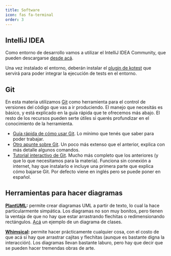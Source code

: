 ```yaml
---
title: Software
icon: fas fa-terminal
order: 3
---
```


## <i class="fas fa-file-code"></i> IntelliJ IDEA

Como entorno de desarrollo vamos a utilizar el IntelliJ IDEA Community, que pueden descargarse [desde acá](https://www.jetbrains.com/idea/download).

Una vez instalado el entorno, deberán instalar el [plugin de kotest](https://plugins.jetbrains.com/plugin/14080-kotest) que servirá para poder integrar la ejecución de tests en el entorno.

## <i class="fab fa-github-alt"></i> Git

En esta materia utilizamos [Git](https://git-scm.com/) como herramienta para el control de versiones del código que vas a ir produciendo. El manejo que necesitás es básico, y está explicado en la guía rápida que te ofrecemos más abajo. El resto de los recursos pueden serte útiles si querés profundizar en el conocimiento de la herramienta.

* [Guía rápida de cómo usar Git](https://github.com/obj1-unahur-2018s2/docs/wiki/Guia-r%C3%A1pida-de-GIT). Lo mínimo que tenés que saber para poder trabajar.
* [Otro apunte sobre Git](https://docs.google.com/document/d/1ozqfYCwt-37stynmgAd5wJlNOFKWYQeIZoeqXpAEs0I/edit). Un poco más extenso que el anterior, explica con más detalle algunos comandos.
* [Tutorial interactivo de Git](https://github.com/jlord/git-it-electron). Mucho más completo que los anteriores (y que lo que necesitamos para la materia). Funciona sin conexión a internet, hay que instalarlo e incluye una primera parte que explica cómo bajarse Git. Por defecto viene en inglés pero se puede poner en español.

## <i class="fas fa-project-diagram"></i> Herramientas para hacer diagramas

**[PlantUML](https://plantuml.com/es/):** permite crear diagramas UML a partir de texto, lo cual la hace particularmente simpática. Los diagramas no son muy bonitos, pero tienen la ventaja de que no hay que estar arrastrando flechitas o redimensionando rectángulos. [Acá](http://www.plantuml.com/plantuml/uml/JSun2a8n40JGFgVOKg_mgozgOQLN69Cr1ZORsUmNGRox4NvXEymyPkuEywLAY8BUwIB8e7SWSeFsMfoFUcEhd90ssubsabluXBM-No8CyOvE_7BMz2yysbKGIzE9JkgSsKQevSboW9RsqyvkRHNdiHu_lW00) un ejemplo de un diagrama de clases.

**[Whimsical](https://whimsical.com/):** permite hacer prácticamente cualquier cosa, con el costo de que acá sí hay que arrastrar cajitas y flechitas (aunque es bastante digna la interacción). Los diagramas llevan bastante laburo, pero hay que decir que se pueden hacer tremendas obras de arte.

